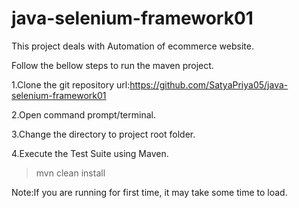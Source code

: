 # java-selenium-framework01
This project deals with Automation of ecommerce website.

Follow the bellow steps to run the maven project.

1.Clone the git repository url:https://github.com/SatyaPriya05/java-selenium-framework01

2.Open command prompt/terminal.

3.Change the directory to project root folder.

4.Execute the Test Suite using Maven.

   >mvn clean install
   
  Note:If you are running for first time, it may take some time to load.
  
